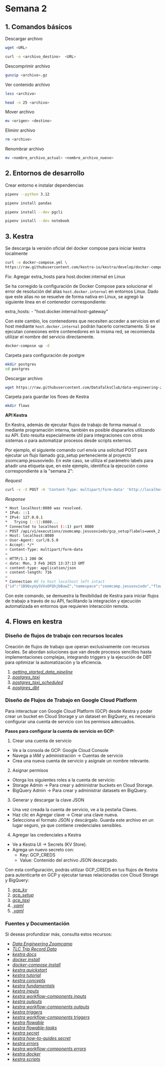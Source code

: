 # Semana 2

## 1. Comandos básicos

Descargar archivo

```bash
wget <URL>
```

```bash
curl -o <archivo_destino>  <URL>
```

Descomprimir archivo

```bash
gunzip <archivo>.gz
```

Ver contenido archivo

```bash
less <archivo>

head -n 25 <archivo>
```

Mover archivo

```bash
mv <origen> <destino>
```

Eliminr archivo

```bash
rm <archivo>
```

Renombrar archivo

```bash
mv <nombre_archivo_actual> <nombre_archivo_nuevo>
```


## 2. Entornos de desarrollo

Crear entorno e instalar dependencias

```bash
pipenv --python 3.12
```

```bash
pipenv install pandas
```

```bash
pipenv install --dev pgcli
```

```bash
pipenv install --dev notebook
```

## 3. Kestra

Se descarga la versión oficial del docker compose para iniciar kestra localmente

```bash
curl -o docker-compose.yml \
https://raw.githubusercontent.com/kestra-io/kestra/develop/docker-compose.yml
```

Fix: Agregar extra_hosts para host.docker.internal en Linux

Se ha corregido la configuración de Docker Compose para solucionar el error de resolución del alias `host.docker.internal` en entornos Linux. Dado que este alias no se resuelve de forma nativa en Linux, se agregó la siguiente línea en el contenedor correspondiente:

  extra_hosts:
    - "host.docker.internal:host-gateway"

Con este cambio, los contenedores que necesiten acceder a servicios en el host mediante `host.docker.internal` podrán hacerlo correctamente. Si se ejecutan conexiones entre contenedores en la misma red, se recomienda utilizar el nombre del servicio directamente.

```bash
docker-compose up -d
```

Carpeta para configuración de postgre

```bash
mkdir postgres
cd postgres
```

Descargar archivo

```bash
wget https://raw.githubusercontent.com/DataTalksClub/data-engineering-zoomcamp/refs/heads/main/02-workflow-orchestration/postgres/docker-compose.yml
```


Carpeta para guardar los flows de Kestra

```bash
mkdir flows
```

**API Kestra**

En Kestra, además de ejecutar flujos de trabajo de forma manual o mediante programación interna, también es posible dispararlos utilizando su API. Esto resulta especialmente útil para integraciones con otros sistemas o para automatizar procesos desde scripts externos.

Por ejemplo, el siguiente comando curl envía una solicitud POST para ejecutar un flujo llamado gcp_setup perteneciente al proyecto zoomcamp.jesusoviedo. En este caso, se utiliza el parámetro labels para añadir una etiqueta que, en este ejemplo, identifica la ejecución como correspondiente a la "semana 2":


*Request*
```bash
curl -v -X POST -H 'Content-Type: multipart/form-data' 'http://localhost:8080/api/v1/executions/zoomcamp.jesusoviedo/gcp_setup?labels=week_2:true'
```

*Response*
```bash
* Host localhost:8080 was resolved.
* IPv6: ::1
* IPv4: 127.0.0.1
*   Trying [::1]:8080...
* Connected to localhost (::1) port 8080
> POST /api/v1/executions/zoomcamp.jesusoviedo/gcp_setup?labels=week_2:true HTTP/1.1
> Host: localhost:8080
> User-Agent: curl/8.5.0
> Accept: */*
> Content-Type: multipart/form-data
> 
< HTTP/1.1 200 OK
< date: Mon, 3 Feb 2025 13:37:13 GMT
< content-type: application/json
< content-length: 716
< 
* Connection #0 to host localhost left intact
{"id":"1B9QxyUySVXxOFQhjbBuwZ","namespace":"zoomcamp.jesusoviedo","flowId":"gcp_setup","flowRevision":1,"labels":[{"key":"autor","value":"joviedo"},{"key":"proyecto","value":"data-engineering-zoomcamp"},{"key":"week_2","value":"true"},{"key":"system.correlationId","value":"1B9QxyUySVXxOFQhjbBuwZ"}],"state":{"current":"CREATED","histories":[{"state":"CREATED","date":"2025-02-03T13:37:13.063468651Z"}],"startDate":"2025-02-03T13:37:13.063468651Z","duration":"PT0.007194986S"},"originalId":"1B9QxyUySVXxOFQhjbBuwZ","deleted":false,"metadata":{"attemptNumber":1,"originalCreatedDate":"2025-02-03T13:37:13.063474921Z"},"url":"http://localhost:8080//ui/executions/zoomcamp.jesusoviedo/gcp_setup/1B9QxyUySVXxOFQhjbBuwZ"}
```

Con este comando, se demuestra la flexibilidad de Kestra para iniciar flujos de trabajo a través de su API, facilitando la integración y ejecución automatizada en entornos que requieren interacción remota.

## 4. Flows en kestra


### **Diseño de flujos de trabajo con recursos locales**

Creación de flujos de trabajo que operan exclusivamente con recursos locales. Se abordan soluciones que van desde procesos sencillos hasta implementaciones complejas, integrando triggers y la ejecución de DBT para optimizar la automatización y la eficiencia.

1. *[getting_started_data_pipeline](/w2/flows/getting_started_data_pipeline.yaml)*
2. *[postgres_taxi](/w2/flows/postgres_taxi.yaml)*
3. *[postgres_taxi_scheduled](/w2/flows/postgres_taxi_scheduled.yaml)*
4. *[postgres_dbt](/w2/flows/postgres_dbt.yaml)*

### **Diseño de Flujos de Trabajo en Google Cloud Platform**

Para interactuar con Google Cloud Platform (GCP) desde Kestra y poder crear un bucket en Cloud Storage y un dataset en BigQuery, es necesario configurar una cuenta de servicio con los permisos adecuados.

**Pasos para configurar la cuenta de servicio en GCP:**
1. Crear una cuenta de servicio
- Ve a la consola de GCP: Google Cloud Console
- Navega a IAM y administración → Cuentas de servicio
- Crea una nueva cuenta de servicio y asígnale un nombre relevante.

2. Asignar permisos
- Otorga los siguientes roles a la cuenta de servicio:
- Storage Admin → Para crear y administrar buckets en Cloud Storage.
- BigQuery Admin → Para crear y administrar datasets en BigQuery.

3. Generar y descargar la clave JSON
- Una vez creada la cuenta de servicio, ve a la pestaña Claves.
- Haz clic en Agregar clave → Crear una clave nueva.
- Selecciona el formato JSON y descárgalo.
 Guarda este archivo en un lugar seguro, ya que contiene credenciales sensibles.

4. Agregar las credenciales a Kestra
- Ve a Kestra UI → Secrets (KV Store).
- Agrega un nuevo secreto con:
  - Key: GCP_CREDS
  - Value: Contenido del archivo JSON descargado.

Con esta configuración, podrás utilizar GCP_CREDS en tus flujos de Kestra para autenticarte en GCP y ejecutar tareas relacionadas con Cloud Storage y BigQuery:

1. *[gcp_kv](/w2/flows/gcp_kv.yaml)*
2. *[gcp_setup](/w2/flows/gcp_setup.yaml)*
3. *[gcp_taxi](/w2/flows/gcp_taxi.yaml)*
4. *[.yaml](/w2/flows/getting_started_data_pipeline.yaml)*
5. *[.yaml](/w2/flows/getting_started_data_pipeline.yaml)*



###  Fuentes y Documentación

Si deseas profundizar más, consulta estos recursos:

- *[Data Engineering Zoomcamp](https://github.com/DataTalksClub/data-engineering-zoomcamp/tree/main)*
- *[TLC Trip Record Data](https://www.nyc.gov/site/tlc/about/tlc-trip-record-data.page)*
- *[kestra docs](https://kestra.io/docs)*
- *[docker install](https://kestra.io/docs/installation/docker)*
- *[docker-compose install](https://kestra.io/docs/installation/docker-compose)*
- *[kestra quickstart](https://kestra.io/docs/getting-started/quickstart)*
- *[kestra tutorial](https://kestra.io/docs/getting-started/tutorial)*
- *[kestra concepts](https://kestra.io/docs/concepts)*
- *[kestra fundamentals](https://kestra.io/docs/tutorial/fundamentals)*
- *[kestra inputs](https://kestra.io/docs/tutorial/inputs)*
- *[kestra workflow-components inputs](https://kestra.io/docs/workflow-components/inputs)*
- *[kestra outputs](https://kestra.io/docs/tutorial/outputs)*
- *[kestra workflow-components outputs](https://kestra.io/docs/workflow-components/outputs)*
- *[kestra triggers](https://kestra.io/docs/tutorial/triggers)*
- *[kestra workflow-components triggers](https://kestra.io/docs/workflow-components/triggers)*
- *[kestra flowable](https://kestra.io/docs/tutorial/flowable)*
- *[kestra flowable-tasks](https://kestra.io/docs/workflow-components/tasks/flowable-tasks)*
- *[kestra secret](https://kestra.io/docs/concepts/secret)*
- *[kestra how-to-guides secret](https://kestra.io/docs/how-to-guides/secrets)*
- *[kestra errors](https://kestra.io/docs/tutorial/errors)*
- *[kestra workflow-components errors](https://kestra.io/docs/workflow-components/errors)*
- *[kestra docker](https://kestra.io/docs/tutorial/docker)*
- *[kestra scripts](https://kestra.io/docs/workflow-components/tasks/scripts)*









